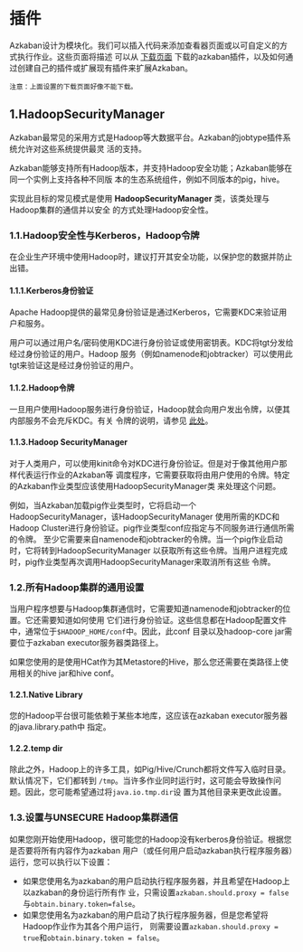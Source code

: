 插件
================================================================================
Azkaban设计为模块化。我们可以插入代码来添加查看器页面或以可自定义的方式执行作业。这些页面将描述
可以从 [下载页面](https://azkaban.readthedocs.io/en/latest/%7B%7B%20site.home%20%7D%7D/downloads.html)
下载的azkaban插件，以及如何通过创建自己的插件或扩展现有插件来扩展Azkaban。
```
注意：上面设置的下载页面好像不能下载。
```

## 1.HadoopSecurityManager
Azkaban最常见的采用方式是Hadoop等大数据平台。Azkaban的jobtype插件系统允许对这些系统提供最灵
活的支持。

Azkaban能够支持所有Hadoop版本，并支持Hadoop安全功能；Azkaban能够在同一个实例上支持各种不同版
本的生态系统组件，例如不同版本的pig，hive。

实现此目标的常见模式是使用 **HadoopSecurityManager** 类，该类处理与Hadoop集群的通信并以安全
的方式处理Hadoop安全性。

### 1.1.Hadoop安全性与Kerberos，Hadoop令牌
在企业生产环境中使用Hadoop时，建议打开其安全功能，以保护您的数据并防止出错。

#### 1.1.1.Kerberos身份验证
Apache Hadoop提供的最常见身份验证是通过Kerberos，它需要KDC来验证用户和服务。

用户可以通过用户名/密码使用KDC进行身份验证或使用密钥表。KDC将tgt分发给经过身份验证的用户。Hadoop
服务（例如namenode和jobtracker）可以使用此tgt来验证这是经过身份验证的用户。

#### 1.1.2.Hadoop令牌
一旦用户使用Hadoop服务进行身份验证，Hadoop就会向用户发出令牌，以便其内部服务不会充斥KDC。有关
令牌的说明，请参见 [此处](https://hortonworks.com/blog/the-role-of-delegation-tokens-in-apache-hadoop-security/)。

#### 1.1.3.Hadoop SecurityManager
对于人类用户，可以使用kinit命令对KDC进行身份验证。但是对于像其他用户那样代表运行作业的Azkaban等
调度程序，它需要获取将由用户使用的令牌。特定的Azkaban作业类型应该使用HadoopSecurityManager类
来处理这个问题。

例如，当Azkaban加载pig作业类型时，它将启动一个HadoopSecurityManager，该HadoopSecurityManager
使用所需的KDC和Hadoop Cluster进行身份验证。pig作业类型conf应指定与不同服务进行通信所需的令牌。
至少它需要来自namenode和jobtracker的令牌。当一个pig作业启动时，它将转到HadoopSecurityManager
以获取所有这些令牌。当用户进程完成时，pig作业类型再次调用HadoopSecurityManager来取消所有这些
令牌。

### 1.2.所有Hadoop集群的通用设置
当用户程序想要与Hadoop集群通信时，它需要知道namenode和jobtracker的位置。它还需要知道如何使用
它们进行身份验证。这些信息都在Hadoop配置文件中，通常位于`$HADOOP_HOME/conf`中。因此，此conf
目录以及hadoop-core jar需要位于azkaban executor服务器类路径上。

如果您使用的是使用HCat作为其Metastore的Hive，那么您还需要在类路径上使用相关的hive jar和hive 
conf。

#### 1.2.1.Native Library
您的Hadoop平台很可能依赖于某些本地库，这应该在azkaban executor服务器的java.library.path中
指定。

#### 1.2.2.temp dir
除此之外，Hadoop上的许多工具，如Pig/Hive/Crunch都将文件写入临时目录。默认情况下，它们都转到
`/tmp`。当许多作业同时运行时，这可能会导致操作问题。因此，您可能希望通过将`java.io.tmp.dir`设
置为其他目录来更改此设置。

### 1.3.设置与UNSECURE Hadoop集群通信
如果您刚开始使用Hadoop，很可能您的Hadoop没有kerberos身份验证。根据您是否要将所有内容作为azkaban
用户（或任何用户启动azkaban执行程序服务器）运行，您可以执行以下设置：
+ 如果您使用名为azkaban的用户启动执行程序服务器，并且希望在Hadoop上以azkaban的身份运行所有作
业，只需设置`azkaban.should.proxy = false`与`obtain.binary.token=false`。
+ 如果您使用名为azkaban的用户启动了执行程序服务器，但是您希望将Hadoop作业作为其各个用户运行，
则需要设置`azkaban.should.proxy = true`和`obtain.binary.token = false`。

